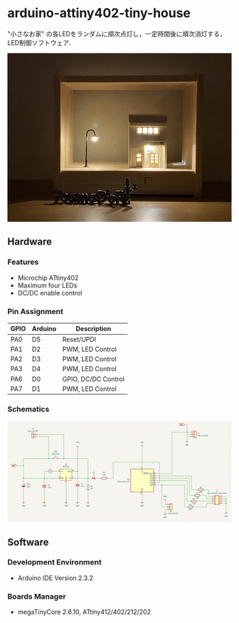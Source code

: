 # arduino-attiny402-tiny-house

"小さなお家" の各LEDをランダムに順次点灯し，一定時間後に順次消灯する，LED制御ソフトウェア．

![Tiny House](tiny-house.jpg)

## Hardware

### Features

- Microchip ATtiny402
- Maximum four LEDs
- DC/DC enable control

### Pin Assignment

| GPIO | Arduino | Description |
|--- | --- | --- |
| PA0 | D5 | Reset/UPDI |
| PA1 | D2 | PWM, LED Control |
| PA2 | D3 | PWM, LED Control |
| PA3 | D4 | PWM, LED Control |
| PA6 | D0 | GPIO, DC/DC Control |
| PA7 | D1 | PWM, LED Control |

### Schematics

![Schematics](schematics.png)

## Software

### Development Environment

- Arduino IDE Version 2.3.2

### Boards Manager

 - megaTinyCore 2.6.10, ATtiny412/402/212/202
